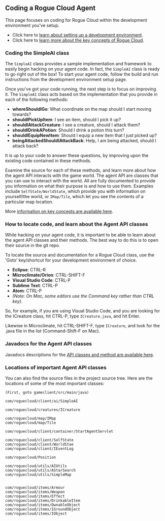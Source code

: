 
## Coding a Rogue Cloud Agent

This page focuses on coding for Rogue Cloud within the development environment you've setup. 
* Click here to [learn about setting up a development environment](GettingStarted.md).
* Click here to [learn more about the key concepts of Rogue Cloud](README.md).


### Coding the SimpleAI class

The ``SimpleAI`` class provides a sample implementation and framework to easily begin hacking on your agent code. In fact, the ``SimpleAI`` class is ready to go right out of the box! To start your agent code, follow the build and run instructions from the development environment setup page.

Once you've got your code running, the next step is to focus on improving it. The ``SimpleAI`` class acts based on the implementation that you provide in each of the following methods:
* **whereShouldIGo**: What coordinate on the map should I start moving towards?
* **shouldIPickUpItem**: I see an item, should I pick it up?
* **shouldIAttackCreature**: I see a creature, should I attack them?
* **shouldIDrinkAPotion**: Should I drink a potion this turn?
* **shouldIEquipNewItem**:  Should I equip a new item that I just picked up?
* **beingAttackedShouldIAttackBack**:  Help, I am being attacked, should I attack back?

It is up to your code to answer these questions, by improving upon the existing code contained in these methods.

Examine the source for each of these methods, and learn more about how the agent API interacts with the game world. The agent API are classes that you can use to interact with the world. All are fully documented to provide you information on what their purpose is and how to use them. Examples include ``SelfState/WorldState``, which provide you with information on yourself/the world, or ``IMap/Tile``, which let you see the contents of a particular map location.

More [information on key concepts are available here](README.md).

### How to locate code, and learn about the Agent API classes

While hacking on your agent code, it is important to be able to learn about the agent API classes and their methods. The best way to do this is to open their source in the git repo.

To locate the source and documentation for a Rogue Cloud class, use the 'Goto' key/shortcut for your development environment of choice.
* **Eclipse**: CTRL-R
* **Microclimate/Orion**: CTRL-SHIFT-F
* **Visual Studio Code**: CTRL-P
* **Sublime Text**: CTRL-P
* **Atom**: CTRL-P
* *(Note: On Mac, some editors use the Command key rather than CTRL key)*.

So, for example, if you are using Visual Studio Code, and you are looking for the ICreature class, hit CTRL-P, type ``ICreature.java``, and hit Enter.

Likewise in Microclimate, hit CTRL-SHIFT-F, type ``ICreature``, and look for the .java file in the list (Command-Shift-F on Mac).

### Javadocs for the Agent API classes

Javadocs descriptions for the [API classes and method are available here](http://www-rogue-cloud.mybluemix.net/).


### Locations of important Agent API classes

You can also find the source files in the project source tree. Here are the locations of some of the most important classes:
```
(First, goto gameclient/src/main/java)

com/roguecloud/client/ai/SimpleAI

com/roguecloud/creatures/ICreature

com/roguecloud/map/IMap
com/roguecloud/map/Tile

com/roguecloud/client/container/StartAgentServlet

com/roguecloud/client/SelfState
com/roguecloud/client/WorldStae
com/roguecloud/client/IEventLog

com/roguecloud/Position

com/roguecloud/utils/AIUtils
com/roguecloud/utils/AStarSearch
com/roguecloud/utils/SimpleMap


com/roguecloud/items/Armour
com/roguecloud/items/Weapon
com/roguecloud/items/Effect
com/roguecloud/items/DrinkableItem
com/roguecloud/items/OwnableObject
com/roguecloud/items/IGroundObject
com/roguecloud/items/IObject
```

